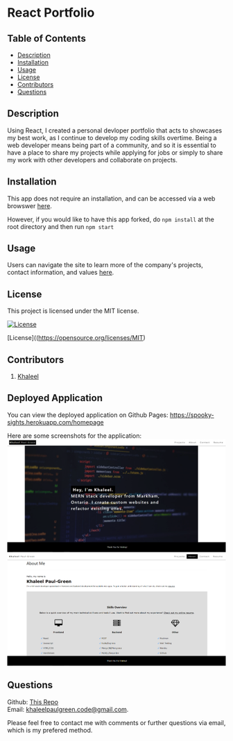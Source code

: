 # React Portfolio
  ## Table of Contents
  * [Description](#description)
  * [Installation](#installation)
  * [Usage](#usage)
  * [License](#license)
  * [Contributors](#contributors)
  * [Questions](#questions)

  ## Description
Using React, I created a personal devloper portfolio that acts to showcases my best work, as I continue to develop my coding skills overtime. Being a web developer means being part of a community, and so it is essential to have a place to share my projects while applying for jobs or simply to share my work with other developers and collaborate on projects.

  ## Installation 
  This app does not require an installation, and can be accessed via a web browswer [here](https://khaleelpaul-green.github.io/react-portfolio-updated/).

  However, if you would like to have this app forked, do `npm install` at the root directory and then run `npm start`

  ## Usage 
  Users can navigate the site to learn more of the company's projects, contact information, and values [here](https://khaleelpaul-green.github.io/react-portfolio-updated/).

## License
  This project is licensed under the MIT license.
  
  [![License](https://img.shields.io/badge/License-MIT-blue.svg)](https://opensource.org/licenses/MIT)
  
  [License]((https://opensource.org/licenses/MIT)

  ## Contributors

  1. [Khaleel](https://github.com/khaleelpaul-green)

  ## Deployed Application

You can view the deployed application on Github Pages:
<https://spooky-sights.herokuapp.com/homepage>

Here are some screenshots for the application:
![Portfolio Site - image 1](./assets/screenshot1.PNG)
![Portfolio Site - image 2](./assets/screenshot2.PNG)


  ## Questions

  Github: [This Repo](https://github.com/khaleelpaul-green/react-portfolio-updated)\
  Email: [khaleelpaulgreen.code@gmail.com](mailto:khaleelpaulgreen.code@gmail.com).

Please feel free to contact me with comments or further questions via email, which is my prefered method.

